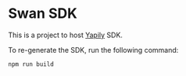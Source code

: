 # Swan SDK

This is a project to host [Yapily](https://www.yapily.com) SDK.

To re-generate the SDK, run the following command:

```
npm run build
```
